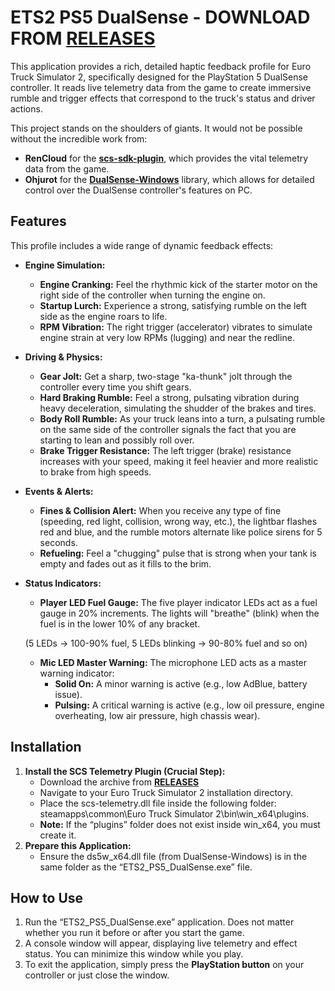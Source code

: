 # **ETS2 PS5 DualSense** - DOWNLOAD FROM [**RELEASES**](https://github.com/LikeARealG/ETS2_PS5_DualSense/releases/tag/v1.0) 

This application provides a rich, detailed haptic feedback profile for Euro Truck Simulator 2, specifically designed for the PlayStation 5 DualSense controller. It reads live telemetry data from the game to create immersive rumble and trigger effects that correspond to the truck's status and driver actions.


This project stands on the shoulders of giants. It would not be possible without the incredible work from:

* **RenCloud** for the [**scs-sdk-plugin**](https://github.com/RenCloud/scs-sdk-plugin), which provides the vital telemetry data from the game.  
* **Ohjurot** for the [**DualSense-Windows**](https://github.com/Ohjurot/DualSense-Windows) library, which allows for detailed control over the DualSense controller's features on PC.

## **Features**

This profile includes a wide range of dynamic feedback effects:

* **Engine Simulation:**  
  * **Engine Cranking:** Feel the rhythmic kick of the starter motor on the right side of the controller when turning the engine on.  
  * **Startup Lurch:** Experience a strong, satisfying rumble on the left side as the engine roars to life.  
  * **RPM Vibration:** The right trigger (accelerator) vibrates to simulate engine strain at very low RPMs (lugging) and near the redline.  
* **Driving & Physics:**  
  * **Gear Jolt:** Get a sharp, two-stage "ka-thunk" jolt through the controller every time you shift gears.  
  * **Hard Braking Rumble:** Feel a strong, pulsating vibration during heavy deceleration, simulating the shudder of the brakes and tires.  
  * **Body Roll Rumble:** As your truck leans into a turn, a pulsating rumble on the same side of the controller signals the fact that you are starting to lean and possibly roll over.  
  * **Brake Trigger Resistance:** The left trigger (brake) resistance increases with your speed, making it feel heavier and more realistic to brake from high speeds.  
* **Events & Alerts:**  
  * **Fines & Collision Alert:** When you receive any type of fine (speeding, red light, collision, wrong way, etc.), the lightbar flashes red and blue, and the rumble motors alternate like police sirens for 5 seconds.  
  * **Refueling:** Feel a "chugging" pulse that is strong when your tank is empty and fades out as it fills to the brim.  
* **Status Indicators:**  
  * **Player LED Fuel Gauge:** The five player indicator LEDs act as a fuel gauge in 20% increments. The lights will "breathe" (blink) when the fuel is in the lower 10% of any bracket.

  (5 LEDs \-\> 100-90% fuel, 5 LEDs blinking \-\> 90-80% fuel and so on)

  * **Mic LED Master Warning:** The microphone LED acts as a master warning indicator:  
    * **Solid On:** A minor warning is active (e.g., low AdBlue, battery issue).  
    * **Pulsing:** A critical warning is active (e.g., low oil pressure, engine overheating, low air pressure, high chassis wear).

## **Installation**

1. **Install the SCS Telemetry Plugin (Crucial Step):**  
   * Download the archive from [**RELEASES**](https://github.com/LikeARealG/ETS2_PS5_DualSense/releases/tag/v1.0) 
   * Navigate to your Euro Truck Simulator 2 installation directory.  
   * Place the scs-telemetry.dll file inside the following folder: steamapps\\common\\Euro Truck Simulator 2\\bin\\win\_x64\\plugins.  
   * **Note:** If the “plugins” folder does not exist inside win\_x64, you must create it.  
2. **Prepare this Application:**  
   * Ensure the ds5w_x64.dll file (from DualSense-Windows) is in the same folder as the “ETS2_PS5_DualSense.exe” file.

## **How to Use**

1. Run the “ETS2\_PS5\_DualSense.exe” application. Does not matter whether you run it before or after you start the game.
2. A console window will appear, displaying live telemetry and effect status. You can minimize this window while you play.  
3. To exit the application, simply press the **PlayStation button** on your controller or just close the window.
